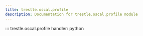 ```yaml
---
title: trestle.oscal.profile
description: Documentation for trestle.oscal.profile module
---
```

::: trestle.oscal.profile
handler: python
